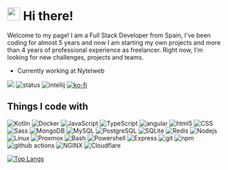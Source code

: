<h1><img src="https://emojis.slackmojis.com/emojis/images/1531849430/4246/blob-sunglasses.gif?1531849430" width="30"/> Hi there!</h1>

Welcome to my page! I am a Full Stack Developer from Spain, I've been coding for almost 5 years and now I am starting my
own projects and more than 4 years of professional experience as freelancer.
Right now, I'm looking for new challenges, projects and teams.

* Currently working at Nytelweb

![](https://komarev.com/ghpvc/?username=L3KTRO&color=2062af&label=Profile+views)
![status](https://api.statusbadges.me/badge/status/403943736439996416?simple=true)
![intellij](https://api.statusbadges.me/badge/intellij/403943736439996416)
[![ko-fi](https://ko-fi.com/img/githubbutton_sm.svg)](https://ko-fi.com/l3ktro)


## Things I code with
<p>
  <img alt="Kotlin" src="https://img.shields.io/badge/-Kotlin-B125EA?style=flat-square&logo=Kotlin&logoColor=white" />
  <img alt="Docker" src="https://img.shields.io/badge/-Docker-46a2f1?style=flat-square&logo=docker&logoColor=white" />
  <img alt="JavaScript"
    src="https://img.shields.io/badge/-JavaScript-f0db4f?style=flat-square&logo=JavaScript&logoColor=white" />
  <img alt="TypeScript"
    src="https://img.shields.io/badge/-TypeScript-007ACC?style=flat-square&logo=typescript&logoColor=white" />
  <img alt="angular"
    src="https://img.shields.io/badge/-Angular-DD0031?style=flat-square&logo=angular&logoColor=white" />
  <img alt="html5" src="https://img.shields.io/badge/-HTML5-E34F26?style=flat-square&logo=html5&logoColor=white" />
  <img alt="CSS" src="https://img.shields.io/badge/-CSS-CC6699?style=flat-square&logo=css3&logoColor=white" />
  <img alt="Sass" src="https://img.shields.io/badge/-Sass-CC6699?style=flat-square&logo=sass&logoColor=white" />
  <img alt="MongoDB"
    src="https://img.shields.io/badge/-MongoDB-13aa52?style=flat-square&logo=mongodb&logoColor=white" />
  <img alt="MySQL" src="https://img.shields.io/badge/-MySQL-00758F?style=flat-square&logo=MySQL&logoColor=white" />
  <img alt="PostgreSQL"
    src="https://img.shields.io/badge/-PostgreSQL-008bb9?style=flat-square&logo=PostgreSQL&logoColor=white" />
  <img alt="SQLite" src="https://img.shields.io/badge/-SQLite-2088FF?style=flat-square&logo=SQLite&logoColor=white" />
  <img alt="Redis" src="https://img.shields.io/badge/-Redis-D82C20?style=flat-square&logo=Redis&logoColor=white" />
  <img alt="Nodejs" src="https://img.shields.io/badge/-Nodejs-43853d?style=flat-square&logo=Node.js&logoColor=white" />
  <img alt="Linux" src="https://img.shields.io/badge/-Linux-eceff1?style=flat-square&logo=Linux&logoColor=black" />
  <img alt="Proxmox" src="https://img.shields.io/badge/-Proxmox-c9750c?style=flat-square&logo=proxmox&logoColor=black" />
  <img alt="Bash" src="https://img.shields.io/badge/-Bash-242938?style=flat-square&logo=zsh&logoColor=white" />
  <img alt="Powershell"
    src="https://img.shields.io/badge/-Powershell-4d86ec?style=flat-square&logo=Powershell&logoColor=white" />
  <img alt="Express"
    src="https://img.shields.io/badge/-Express-2d2e40?style=flat-square&logo=Express&logoColor=white" />
  <img alt="git" src="https://img.shields.io/badge/-Git-F05032?style=flat-square&logo=git&logoColor=white" />
  <img alt="npm" src="https://img.shields.io/badge/-NPM-CB3837?style=flat-square&logo=npm&logoColor=white" />
  <img alt="github actions"
    src="https://img.shields.io/badge/-Github_Actions-2088FF?style=flat-square&logo=github-actions&logoColor=white" />
  <img alt="NGINX" src="https://img.shields.io/badge/-NGINX-009900?style=flat-square&logo=nginx&logoColor=white" />
  <img alt="Cloudflare"
    src="https://img.shields.io/badge/-Cloudflare-f38020?style=flat-square&logo=cloudflare&logoColor=white" />
</p>

<a href="#">![Top Langs](https://github-readme-stats-sooty-iota.vercel.app/api/top-langs/?username=L3KTRO&layout=donut&theme=transparent&count_private=true&hide_border=true&hide=javascript)</a>
